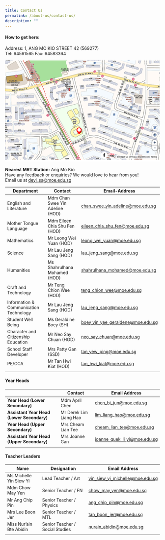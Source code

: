 ```yaml
---
title: Contact Us
permalink: /about-us/contact-us/
description: ""
---
```

#### How to get here:

Address: 1, ANG MO KIO STREET 42 (569277) <br>
Tel: 64561565 Fax: 64583364

![](/images/School%20Map.jpg)

**Nearest MRT Station:** Ang Mo Kio <br>
Have any feedback or enquiries? We would love to hear from you! <br> 
Email us at [deyi\_ss@moe.edu.sg](mailto:deyi_ss@moe.edu.sg)

| Department | Contact | Email-Address |
|---|---|---|
| English and Literature | Mdm Chan Swee Yin Adeline (HOD) | [chan\_swee\_yin\_adeline@moe.edu.sg](mailto:chan_swee_yin_adeline@moe.edu.sg) |
| Mother Tongue Language | Mdm Eileen Chia Shu Fen (HOD) | [eileen\_chia\_shu\_fen@moe.edu.sg](mailto:eileen_chia_shu_fen@moe.edu.sg) |
| Mathematics | Mr Leong Wei Yuan (HOD) | [leong\_wei\_yuan@moe.edu.sg](mailto:leong_wei_yuan@moe.edu.sg) |
| Science | Mr Lau Jeng Sang (HOD) | [lau\_jeng\_sang@moe.edu.sg](mailto:lau_jeng_sang@moe.edu.sg) |
| Humanities | Ms Shahrulhana Mohamed (HOD) | [shahrulhana\_mohamed@moe.edu.sg](mailto:shahrulhana_mohamed@moe.edu.sg) |
| Craft and Technology | Mr Teng Chion Wee (HOD) | [teng\_chion\_wee@moe.edu.sg](mailto:teng_chion_wee@moe.edu.sg) |
| Information & Communication Technology | Mr Lau Jeng Sang (HOD) | [lau\_jeng\_sang@moe.edu.sg](mailto:lau_jeng_sang@moe.edu.sg) |
| Student Well Being | Ms Geraldine Boey (SH) | [boey\_yin\_yee\_geraldene@moe.edu.sg](mailto:boey_yin_yee_geraldene@moe.edu.sg) |
| Character and Citizenship Education | Mr Neo Say Chuan (HOD) | [neo\_say\_chuan@moe.edu.sg](mailto:neo_say_chuan@moe.edu.sg)  |
| School Staff Developer | Mrs Patty Gan (SSD) | [tan\_yew\_ping@moe.edu.sg](mailto:tan_yew_ping@moe.edu.sg) |
| PE/CCA | Mr Tan Hwi Kiat (HOD) | [tan\_hwi\_kiat@moe.edu.sg](mailto:tan_hwi_kiat@moe.edu.sg) |
| | | | |

#### Year Heads

| | Contact | Email Address | 
|---|---|---|
| **Year Head (Lower Secondary)** | Mdm April Chen | [chen\_bi\_jun@moe.edu.sg](mailto:chen_bi_jun@moe.edu.sg) |
| **Assistant Year Head (Lower Secondary)** | Mr Derek Lim Liang Hao | [lim\_liang\_hao@moe.edu.sg](mailto:lim_liang_hao@moe.edu.sg) |
| **Year Head (Upper Secondary)** | Mrs Cheam Lian Tee | [cheam\_lian\_tee@moe.edu.sg](mailto:cheam_lian_tee@moe.edu.sg) |
| **Assistant Year Head (Upper Secondary)** | Mrs Joanne Gan | [joanne\_quek\_li\_yi@moe.edu.sg](mailto:joanne_quek_li_yi@moe.edu.sg) |
| | | |

#### Teacher Leaders

| Name | Designation | Email Address |
|---|---|---|
| Ms Michelle Yin Siew Yi  | Lead Teacher / Art  | [yin\_siew\_yi\_michelle@moe.edu.sg](mailto:yin_siew_yi_michelle@moe.edu.sg) |
| Mdm Chow May Yen  | Senior Teacher / FN | [chow\_may\_yen@moe.edu.sg](mailto:chow_may_yen@moe.edu.sg)  |
| Mr Ang Chip Pin | Senior Teacher / Physics | [ang\_chip\_pin@moe.edu.sg](mailto:ang_chip_pin@moe.edu.sg) |
| Mrs Lee Boon Jer | Senior Teacher / MTL  | [tan\_boon\_jer@moe.edu.sg](mailto:tan_boon_jer@moe.edu.sg) |
| Miss Nur’ain Bte Abidin | Senior Teacher / Social Studies | [nurain\_abidin@moe.edu.sg](mailto:nurain_abidin@moe.edu.sg) |
| | | |
